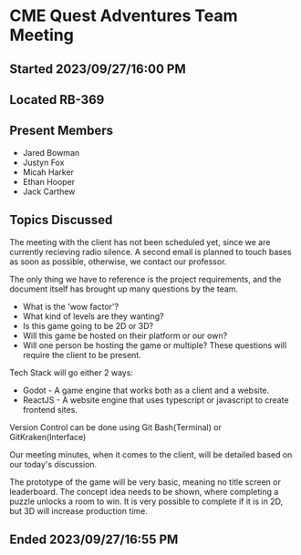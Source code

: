 # CME Quest Adventures Team Meeting

## Started 2023/09/27/16:00 PM

## Located RB-369

## Present Members
- Jared Bowman
- Justyn Fox
- Micah Harker
- Ethan Hooper
- Jack Carthew

## Topics Discussed
The meeting with the client has not been scheduled yet, since we are currently recieving radio silence. A second email is planned to touch bases as soon as possible, otherwise, we contact our professor.

The only thing we have to reference is the project requirements, and the document itself has brought up many questions by the team.
* What is the 'wow factor'?
* What kind of levels are they wanting?
* Is this game going to be 2D or 3D?
* Will this game be hosted on their platform or our own?
* Will one person be hosting the game or multiple?
These questions will require the client to be present.

Tech Stack will go either 2 ways:
* Godot - A game engine that works both as a client and a website.
* ReactJS - A website engine that uses typescript or javascript to create frontend sites.

Version Control can be done using Git Bash(Terminal) or GitKraken(Interface)

Our meeting minutes, when it comes to the client, will be detailed based on our today's discussion.

The prototype of the game will be very basic, meaning no title screen or leaderboard. The concept idea needs to be shown, where completing a puzzle unlocks a room to win. It is very possible to complete if it is in 2D, but 3D will increase production time.

## Ended 2023/09/27/16:55 PM
